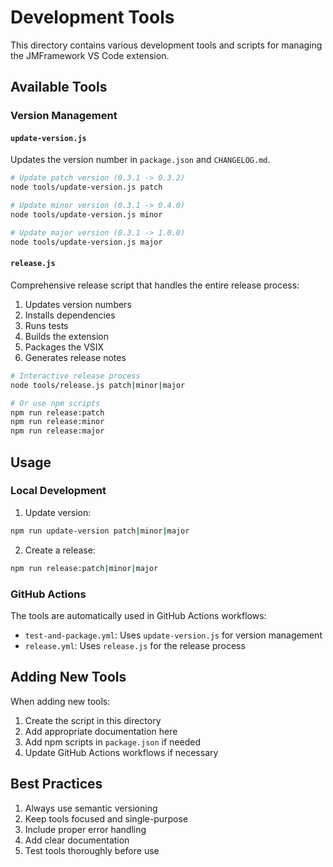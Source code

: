 # Development Tools

This directory contains various development tools and scripts for managing the JMFramework VS Code extension.

## Available Tools

### Version Management

#### `update-version.js`
Updates the version number in `package.json` and `CHANGELOG.md`.

```bash
# Update patch version (0.3.1 -> 0.3.2)
node tools/update-version.js patch

# Update minor version (0.3.1 -> 0.4.0)
node tools/update-version.js minor

# Update major version (0.3.1 -> 1.0.0)
node tools/update-version.js major
```

#### `release.js`
Comprehensive release script that handles the entire release process:
1. Updates version numbers
2. Installs dependencies
3. Runs tests
4. Builds the extension
5. Packages the VSIX
6. Generates release notes

```bash
# Interactive release process
node tools/release.js patch|minor|major

# Or use npm scripts
npm run release:patch
npm run release:minor
npm run release:major
```

## Usage

### Local Development

1. Update version:
```bash
npm run update-version patch|minor|major
```

2. Create a release:
```bash
npm run release:patch|minor|major
```

### GitHub Actions

The tools are automatically used in GitHub Actions workflows:
- `test-and-package.yml`: Uses `update-version.js` for version management
- `release.yml`: Uses `release.js` for the release process

## Adding New Tools

When adding new tools:

1. Create the script in this directory
2. Add appropriate documentation here
3. Add npm scripts in `package.json` if needed
4. Update GitHub Actions workflows if necessary

## Best Practices

1. Always use semantic versioning
2. Keep tools focused and single-purpose
3. Include proper error handling
4. Add clear documentation
5. Test tools thoroughly before use 